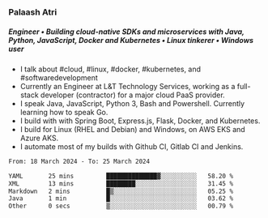 ### Palaash Atri

##### Engineer • Building cloud-native SDKs and microservices with Java, Python, JavaScript, Docker and Kubernetes • Linux tinkerer • Windows user

- I talk about #cloud, #linux, #docker, #kubernetes, and #softwaredevelopment
- Currently an Engineer at L&T Technology Services, working as a full-stack developer (contractor) for a major cloud PaaS provider.
- I speak Java, JavaScript, Python 3, Bash and Powershell. Currently learning how to speak Go.
- I build with with Spring Boot, Express.js, Flask, Docker, and Kubernetes.
- I build for Linux (RHEL and Debian) and Windows, on AWS EKS and Azure AKS.
- I automate most of my builds with Github CI, Gitlab CI and Jenkins.

<!--
**palaashatri/palaashatri** is a ✨ _special_ ✨ repository because its `README.md` (this file) appears on your GitHub profile.

Here are some ideas to get you started:

- 🔭 I’m currently working on ...
- 🌱 I’m currently learning ...
- 👯 I’m looking to collaborate on ...
- 🤔 I’m looking for help with ...
- 💬 Ask me about ...
- 📫 How to reach me: ...
- 😄 Pronouns: ...
- ⚡ Fun fact: ...
-->

<!--START_SECTION:waka-->

```txt
From: 18 March 2024 - To: 25 March 2024

YAML       25 mins         ██████████████▓░░░░░░░░░░   58.20 %
XML        13 mins         ████████░░░░░░░░░░░░░░░░░   31.45 %
Markdown   2 mins          █▒░░░░░░░░░░░░░░░░░░░░░░░   05.25 %
Java       1 min           █░░░░░░░░░░░░░░░░░░░░░░░░   03.62 %
Other      0 secs          ▒░░░░░░░░░░░░░░░░░░░░░░░░   00.79 %
```

<!--END_SECTION:waka-->
